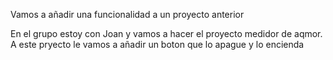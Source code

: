 Vamos a añadir una funcionalidad a un proyecto anterior 

En el grupo estoy con Joan y vamos a hacer el proyecto medidor de aqmor. A este pryecto le vamos a añadir un boton que lo apague y lo encienda
